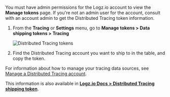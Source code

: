 You must have admin permissions for the Logz.io account to view the **Manage tokens** page. If you're not an admin user for the account, consult with an account admin to get the Distributed Tracing token information. 


   1. From the **Tracing** or  <i class="li li-gear"></i>**Settings** menu, go to <a href="https://app.logz.io/#/dashboard/settings/manage-tokens/data-shipping?product=tracing" target ="_blank"></a> **Manage tokens > Data shipping tokens > Tracing**

      ![Distributed Tracing tokens](https://dytvr9ot2sszz.cloudfront.net/logz-docs/distributed-tracing/tracing-token_sept2021.png)

   1. Find the Distributed Tracing account you want to ship to in the table, and copy the token. 

   For information about how to manage your tracing data sources, see [Manage a Distributed Tracing account](https://docs.logz.io/docs/user-guide/admin/logzio-accounts/manage-the-main-account-and-sub-accounts/#tracing).  

   This information is also available in [**Logz.io Docs > Distributed Tracing shipping token**](https://docs.logz.io/docs/user-guide/admin/authentication-tokens/finding-your-tracing-account-token/).